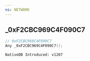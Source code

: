 ```yaml
---
ns: NETWORK
---
```

## _0xF2CBC969C4F090C7

```c
// 0xF2CBC969C4F090C7
Any _0xF2CBC969C4F090C7();
```

```
NativeDB Introduced: v1207
```

